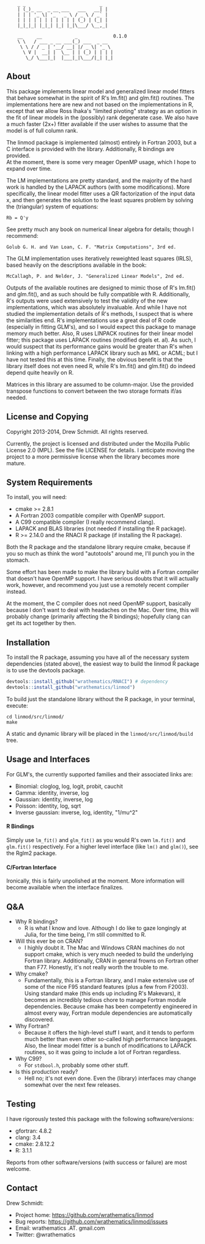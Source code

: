 ```
    _ _                           _ 
    | (_)_ __  _ __ ___   ___   __| |
    | | | '_ \| '_ ` _ \ / _ \ / _` |
    | | | | | | | | | | | (_) | (_| |
    |_|_|_| |_|_| |_| |_|\___/ \__,_|

    __     __            _             0.1.0
    \ \   / ___ _ __ ___(_) ___  _ __  
     \ \ / / _ | '__/ __| |/ _ \| '_ \ 
      \ V |  __| |  \__ | | (_) | | | |
       \_/ \___|_|  |___|_|\___/|_| |_|
```


## About 

This package implements linear model and generalized linear model fitters
that behave somewhat in the spirit of R's lm.fit() and glm.fit() routines.
The implementations here are new and not based on the implementations in R,
except that we allow Ross Ihaka's "limited pivoting" strategy as an option
in the fit of linear models in the (possibly) rank degenerate case.  We
also have a much faster (2x+) fitter available if the user wishes to 
assume that the model is of full column rank.


The linmod package is implemented (almost) entirely in Fortran 2003, but a C 
interface is provided with the library.  Additionally, R bindings are provided.  
At the moment, there is some very meager OpenMP usage, which I hope to expand 
over time.


The LM implementations are pretty standard, and the majority of the hard work
is handled by the LAPACK authors (with some modifications).  More specifically, 
the linear model fitter uses a QR factorization of the input data x, and then
generates the solution to the least squares problem by solving the (triangular) 
system of equations:

```
Rb = Q'y
```

See pretty much any book on numerical linear algebra for details; though
I recommend:

    Golub G. H. and Van Loan, C. F. "Matrix Computations", 3rd ed.

The GLM implementation uses iteratively reweighted least squares (IRLS), 
based heavily on the descriptions available in the book: 

    McCallagh, P. and Nelder, J. "Generalized Linear Models", 2nd ed.


Outputs of the available routines are designed to mimic those of R's 
lm.fit() and glm.fit(), and as such should be fully compatible with R.
Additionally, R's outputs were used extensively to test the validity of
the new implementations, which was absolutely invaluable.  And while I
have not studied the implementation details of R's methods, I suspect
that is where the similarities end.  R's implementations use a great deal 
of R code (especially in fitting GLM's), and so I would expect this 
package to manage memory much better.  Also, R uses LINPACK routines for
their linear model fitter; this package uses LAPACK routines (modified
dgels et. al).  As such, I would suspect that its performance gains would
be greater than R's when linking with a high performance LAPACK library 
such as MKL or ACML; but I have not tested this at this time.  Finally, the 
obvious benefit is that the library itself does not even need R, while R's
lm.fit() and glm.fit() do indeed depend quite heavily on R.


Matrices in this library are assumed to be column-major. Use the provided 
transpose functions to convert between the two storage formats if/as needed.



## License and Copying

Copyright 2013-2014, Drew Schmidt.  All rights reserved.

Currently, the project is licensed and distributed under the Mozilla Public
License 2.0 (MPL).  See the file LICENSE for details.  I anticipate moving
the project to a more permissive license when the library becomes more mature.



## System Requirements

To install, you will need: 

* cmake >= 2.8.1
* A Fortran 2003 compatible compiler with OpenMP support.
* A C99 compatible compiler (I really recommend clang).
* LAPACK and BLAS libraries (not needed if installing the R package).
* R >= 2.14.0 and the RNACI R package (if installing the R package).

Both the R package and the standalone library require cmake, because if you
so much as think the word "autotools" around me, I'll punch you in the 
stomach.

Some effort has been made to make the library build with a Fortran
compiler that doesn't have OpenMP support.  I have serious doubts 
that it will actually work, however, and recommend you just
use a remotely recent compiler instead.  

At the moment, the C compiler does not need OpenMP support, 
basically because I don't want to deal with headaches on the Mac.
Over time, this will probably change (primarily affecting the R
bindings); hopefully clang can get its act together by then.



## Installation

To install the R package, assuming you have all of the necessary
system dependencies (stated above), the easiest way to build the
linmod R package is to use the devtools package.

```r
devtools::install_github("wrathematics/RNACI") # dependency
devtools::install_github("wrathematics/linmod")
```

To build just the standalone library without the R package, in your
terminal, execute:

```
cd linmod/src/linmod/ 
make
```

A static and dynamic library will be placed in the 
`linmod/src/linmod/build` tree.



## Usage and Interfaces

For GLM's, the currently supported families and their associated 
links are:

* Binomial: cloglog, log, logit, probit, cauchit
* Gamma: identity, inverse, log
* Gaussian: identity, inverse, log
* Poisson: identity, log, sqrt
* Inverse gaussian: inverse, log, identity, "1/mu^2"

#### R Bindings

Simply use `lm_fit()` and `glm_fit()` as you would R's own
`lm.fit()` and `glm.fit()` respectively.  For a higher level
interface (like `lm()` and `glm()`), see the Rglm2 package.

#### C/Fortran Interface

Ironically, this is fairly unpolished at the moment.  More information
will become available when the interface finalizes.



## Q&A

* Why R bindings?
  - R is what I know and love.  Although I do like to gaze longingly
    at Julia, for the time being, I'm still committed to R.
* Will this ever be on CRAN?
  - I highly doubt it.  The Mac and Windows CRAN machines do
    not support cmake, which is very much needed to build the
    underlying Fortran library.  Additionally, CRAN in general
    frowns on Fortran other than F77.  Honestly, it's not really
    worth the trouble to me.
* Why cmake?
  - Fundamentally, this is a Fortran library, and I make extensive
    use of some of the nice F95 standard features (plus a few from
    F2003).  Using standard make (this ends up including R's 
    Makevars), it becomes an incredibly tedious chore to manage
    Fortran module dependencies.  Because cmake has been
    competently engineered in almost every way, Fortran module
    dependencies are automatically discovered.
* Why Fortran?
  - Because it offers the high-level stuff I want, and it tends to
    perform much better than even other so-called high performance
    languages.  Also, the linear model fitter is a bunch of modifications
    to LAPACK routines, so it was going to include a lot of Fortran
    regardless.
* Why C99?
  - For `stdbool.h`, probably some other stuff.
* Is this production ready?
  - Hell no; it's not even done.  Even the (library) interfaces may change
    somewhat over the next few releases.



## Testing

I have rigorously tested this package with the following software/versions:

* gfortran: 4.8.2
* clang: 3.4
* cmake: 2.8.12.2
* R: 3.1.1

Reports from other software/versions (with success or failure) are most welcome.



## Contact

Drew Schmidt:

* Project home: https://github.com/wrathematics/linmod
* Bug reports: https://github.com/wrathematics/linmod/issues
* Email: wrathematics .AT. gmail.com
* Twitter: @wrathematics


